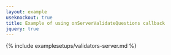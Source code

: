 ```yaml
---
layout: example
useknockout: true
title: Example of using onServerValidateQuestions callback
jquery: true
---
```


{% include examplesetups/validators-server.md %}